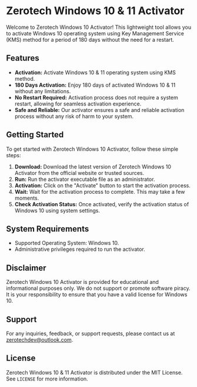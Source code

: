 

# Zerotech Windows 10 & 11 Activator

Welcome to Zerotech Windows 10 Activator! This lightweight tool allows you to activate Windows 10 operating system using Key Management Service (KMS) method for a period of 180 days without the need for a restart.

## Features

- **Activation:** Activate Windows 10 & 11 operating system using KMS method.
- **180 Days Activation:** Enjoy 180 days of activated Windows 10 & 11 without any limitations.
- **No Restart Required:** Activation process does not require a system restart, allowing for seamless activation experience.
- **Safe and Reliable:** Our activator ensures a safe and reliable activation process without any risk of harm to your system.

## Getting Started

To get started with Zerotech Windows 10 Activator, follow these simple steps:

1. **Download:** Download the latest version of Zerotech Windows 10 Activator from the official website or trusted sources.
2. **Run:** Run the activator executable file as an administrator.
3. **Activation:** Click on the "Activate" button to start the activation process.
4. **Wait:** Wait for the activation process to complete. This may take a few moments.
5. **Check Activation Status:** Once activated, verify the activation status of Windows 10 using system settings.

## System Requirements

- Supported Operating System: Windows 10.
- Administrative privileges required to run the activator.

## Disclaimer

Zerotech Windows 10 Activator is provided for educational and informational purposes only. We do not support or promote software piracy. It is your responsibility to ensure that you have a valid license for Windows 10.

## Support

For any inquiries, feedback, or support requests, please contact us at zerotechdev@outlook.com.

## License

Zerotech Windows 10 & 11 Activator is distributed under the MIT License. See `LICENSE` for more information.

